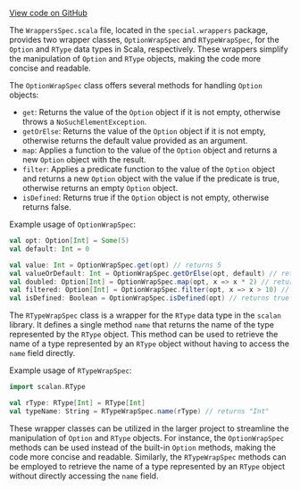 [View code on GitHub](sigmastate-interpreterhttps://github.com/ScorexFoundation/sigmastate-interpreter/.autodoc/docs/json/core-lib/shared/src/main/scala/special/wrappers)

The `WrappersSpec.scala` file, located in the `special.wrappers` package, provides two wrapper classes, `OptionWrapSpec` and `RTypeWrapSpec`, for the `Option` and `RType` data types in Scala, respectively. These wrappers simplify the manipulation of `Option` and `RType` objects, making the code more concise and readable.

The `OptionWrapSpec` class offers several methods for handling `Option` objects:

- `get`: Returns the value of the `Option` object if it is not empty, otherwise throws a `NoSuchElementException`.
- `getOrElse`: Returns the value of the `Option` object if it is not empty, otherwise returns the default value provided as an argument.
- `map`: Applies a function to the value of the `Option` object and returns a new `Option` object with the result.
- `filter`: Applies a predicate function to the value of the `Option` object and returns a new `Option` object with the value if the predicate is true, otherwise returns an empty `Option` object.
- `isDefined`: Returns true if the `Option` object is not empty, otherwise returns false.

Example usage of `OptionWrapSpec`:

```scala
val opt: Option[Int] = Some(5)
val default: Int = 0

val value: Int = OptionWrapSpec.get(opt) // returns 5
val valueOrDefault: Int = OptionWrapSpec.getOrElse(opt, default) // returns 5
val doubled: Option[Int] = OptionWrapSpec.map(opt, x => x * 2) // returns Some(10)
val filtered: Option[Int] = OptionWrapSpec.filter(opt, x => x > 10) // returns None
val isDefined: Boolean = OptionWrapSpec.isDefined(opt) // returns true
```

The `RTypeWrapSpec` class is a wrapper for the `RType` data type in the `scalan` library. It defines a single method `name` that returns the name of the type represented by the `RType` object. This method can be used to retrieve the name of a type represented by an `RType` object without having to access the `name` field directly.

Example usage of `RTypeWrapSpec`:

```scala
import scalan.RType

val rType: RType[Int] = RType[Int]
val typeName: String = RTypeWrapSpec.name(rType) // returns "Int"
```

These wrapper classes can be utilized in the larger project to streamline the manipulation of `Option` and `RType` objects. For instance, the `OptionWrapSpec` methods can be used instead of the built-in `Option` methods, making the code more concise and readable. Similarly, the `RTypeWrapSpec` methods can be employed to retrieve the name of a type represented by an `RType` object without directly accessing the `name` field.
